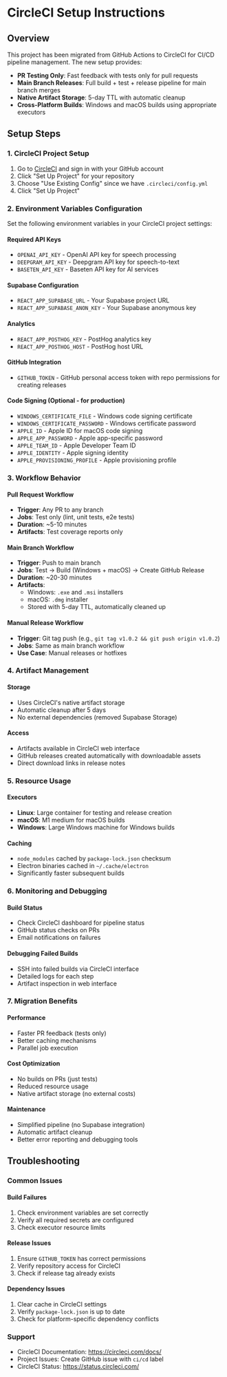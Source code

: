 # CircleCI Setup Instructions

## Overview
This project has been migrated from GitHub Actions to CircleCI for CI/CD pipeline management. The new setup provides:
- **PR Testing Only**: Fast feedback with tests only for pull requests
- **Main Branch Releases**: Full build + test + release pipeline for main branch merges
- **Native Artifact Storage**: 5-day TTL with automatic cleanup
- **Cross-Platform Builds**: Windows and macOS builds using appropriate executors

## Setup Steps

### 1. CircleCI Project Setup
1. Go to [CircleCI](https://circleci.com/) and sign in with your GitHub account
2. Click "Set Up Project" for your repository
3. Choose "Use Existing Config" since we have `.circleci/config.yml`
4. Click "Set Up Project"

### 2. Environment Variables Configuration
Set the following environment variables in your CircleCI project settings:

#### Required API Keys
- `OPENAI_API_KEY` - OpenAI API key for speech processing
- `DEEPGRAM_API_KEY` - Deepgram API key for speech-to-text
- `BASETEN_API_KEY` - Baseten API key for AI services

#### Supabase Configuration
- `REACT_APP_SUPABASE_URL` - Your Supabase project URL
- `REACT_APP_SUPABASE_ANON_KEY` - Your Supabase anonymous key

#### Analytics
- `REACT_APP_POSTHOG_KEY` - PostHog analytics key
- `REACT_APP_POSTHOG_HOST` - PostHog host URL

#### GitHub Integration
- `GITHUB_TOKEN` - GitHub personal access token with repo permissions for creating releases

#### Code Signing (Optional - for production)
- `WINDOWS_CERTIFICATE_FILE` - Windows code signing certificate
- `WINDOWS_CERTIFICATE_PASSWORD` - Windows certificate password
- `APPLE_ID` - Apple ID for macOS code signing
- `APPLE_APP_PASSWORD` - Apple app-specific password
- `APPLE_TEAM_ID` - Apple Developer Team ID
- `APPLE_IDENTITY` - Apple signing identity
- `APPLE_PROVISIONING_PROFILE` - Apple provisioning profile

### 3. Workflow Behavior

#### Pull Request Workflow
- **Trigger**: Any PR to any branch
- **Jobs**: Test only (lint, unit tests, e2e tests)
- **Duration**: ~5-10 minutes
- **Artifacts**: Test coverage reports only

#### Main Branch Workflow  
- **Trigger**: Push to main branch
- **Jobs**: Test → Build (Windows + macOS) → Create GitHub Release
- **Duration**: ~20-30 minutes
- **Artifacts**: 
  - Windows: `.exe` and `.msi` installers
  - macOS: `.dmg` installer
  - Stored with 5-day TTL, automatically cleaned up

#### Manual Release Workflow
- **Trigger**: Git tag push (e.g., `git tag v1.0.2 && git push origin v1.0.2`)
- **Jobs**: Same as main branch workflow
- **Use Case**: Manual releases or hotfixes

### 4. Artifact Management

#### Storage
- Uses CircleCI's native artifact storage
- Automatic cleanup after 5 days
- No external dependencies (removed Supabase Storage)

#### Access
- Artifacts available in CircleCI web interface
- GitHub releases created automatically with downloadable assets
- Direct download links in release notes

### 5. Resource Usage

#### Executors
- **Linux**: Large container for testing and release creation
- **macOS**: M1 medium for macOS builds
- **Windows**: Large Windows machine for Windows builds

#### Caching
- `node_modules` cached by `package-lock.json` checksum
- Electron binaries cached in `~/.cache/electron`
- Significantly faster subsequent builds

### 6. Monitoring and Debugging

#### Build Status
- Check CircleCI dashboard for pipeline status
- GitHub status checks on PRs
- Email notifications on failures

#### Debugging Failed Builds
- SSH into failed builds via CircleCI interface
- Detailed logs for each step
- Artifact inspection in web interface

### 7. Migration Benefits

#### Performance
- Faster PR feedback (tests only)
- Better caching mechanisms
- Parallel job execution

#### Cost Optimization
- No builds on PRs (just tests)
- Reduced resource usage
- Native artifact storage (no external costs)

#### Maintenance
- Simplified pipeline (no Supabase integration)
- Automatic artifact cleanup
- Better error reporting and debugging tools

## Troubleshooting

### Common Issues

#### Build Failures
1. Check environment variables are set correctly
2. Verify all required secrets are configured
3. Check executor resource limits

#### Release Issues
1. Ensure `GITHUB_TOKEN` has correct permissions
2. Verify repository access for CircleCI
3. Check if release tag already exists

#### Dependency Issues
1. Clear cache in CircleCI settings
2. Verify `package-lock.json` is up to date
3. Check for platform-specific dependency conflicts

### Support
- CircleCI Documentation: https://circleci.com/docs/
- Project Issues: Create GitHub issue with `ci/cd` label
- CircleCI Status: https://status.circleci.com/